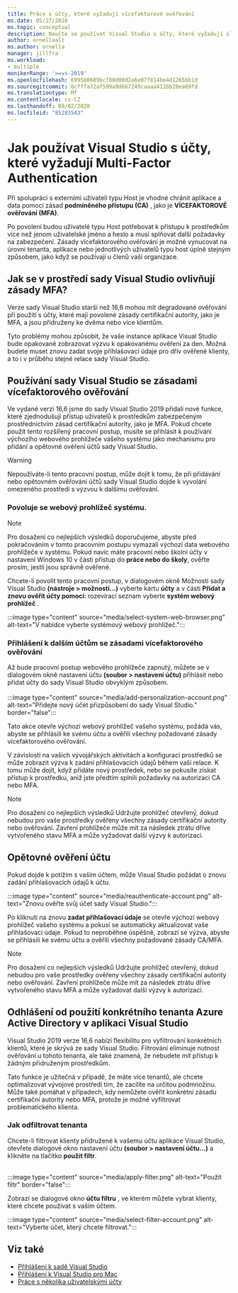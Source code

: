 ```yaml
---
title: Práce s účty, které vyžadují vícefaktorové ověřování
ms.date: 05/27/2020
ms.topic: conceptual
description: Naučte se používat Visual Studio s účty, které vyžadují službu Multi-Factor Authentication.
author: ornellaalt
ms.author: ornella
manager: jillfra
ms.workload:
- multiple
monikerRange: '>=vs-2019'
ms.openlocfilehash: 699580689bcf00d00d2a6e07f814be4d1265bb1d
ms.sourcegitcommit: 6cfffa72af599a9d667249caaaa411bb28ea69fd
ms.translationtype: MT
ms.contentlocale: cs-CZ
ms.lasthandoff: 09/02/2020
ms.locfileid: "85283543"
---
```

# <a name="how-to-use-visual-studio-with-accounts-that-require-multi-factor-authentication"></a>Jak používat Visual Studio s účty, které vyžadují Multi-Factor Authentication

Při spolupráci s externími uživateli typu Host je vhodné chránit aplikace a data pomocí zásad **podmíněného přístupu (CA)** , jako je **VÍCEFAKTOROVÉ ověřování (MFA)**.  

Po povolení budou uživatelé typu Host potřebovat k přístupu k prostředkům více než jenom uživatelské jméno a heslo a musí splňovat další požadavky na zabezpečení. Zásady vícefaktorového ověřování je možné vynucovat na úrovni tenanta, aplikace nebo jednotlivých uživatelů typu host úplně stejným způsobem, jako když se používají u členů vaší organizace. 

## <a name="how-is-the-visual-studio-experience-affected-by-mfa-policies"></a>Jak se v prostředí sady Visual Studio ovlivňují zásady MFA?
Verze sady Visual Studio starší než 16,6 mohou mít degradované ověřování při použití s účty, které mají povolené zásady certifikační autority, jako je MFA, a jsou přidruženy ke dvěma nebo více klientům.

Tyto problémy mohou způsobit, že vaše instance aplikace Visual Studio bude opakovaně zobrazovat výzvu k opakovanému ověření za den. Možná budete muset znovu zadat svoje přihlašovací údaje pro dřív ověřené klienty, a to i v průběhu stejné relace sady Visual Studio.

## <a name="using-visual-studio-with-mfa-policies"></a>Používání sady Visual Studio se zásadami vícefaktorového ověřování
Ve vydané verzi 16,6 jsme do sady Visual Studio 2019 přidali nové funkce, které zjednodušují přístup uživatelů k prostředkům zabezpečeným prostřednictvím zásad certifikační autority, jako je MFA. Pokud chcete použít tento rozšířený pracovní postup, musíte se přihlásit k používání výchozího webového prohlížeče vašeho systému jako mechanismu pro přidání a opětovné ověření účtů sady Visual Studio.  

> [!WARNING]
> Nepoužíváte-li tento pracovní postup, může dojít k tomu, že při přidávání nebo opětovném ověřování účtů sady Visual Studio dojde k vyvolání omezeného prostředí s výzvou k dalšímu ověřování. 

### <a name="enabling-system-web-browser"></a>Povoluje se webový prohlížeč systému.

> [!NOTE] 
> Pro dosažení co nejlepších výsledků doporučujeme, abyste před pokračováním v tomto pracovním postupu vymazali výchozí data webového prohlížeče v systému. Pokud navíc máte pracovní nebo školní účty v nastavení Windows 10 v části přístup do **práce nebo do školy**, ověřte prosím, jestli jsou správně ověřené.

Chcete-li povolit tento pracovní postup, v dialogovém okně Možnosti sady Visual Studio **(nástroje > možnosti...)** vyberte kartu **účty** a v části **Přidat a znovu ověřit účty pomocí:** rozevírací seznam vyberte **systém webový prohlížeč** . 

:::image type="content" source="media/select-system-web-browser.png" alt-text="V nabídce vyberte systémový webový prohlížeč.":::

### <a name="sign-into-additional-accounts-with-mfapolicies"></a>Přihlášení k dalším účtům se zásadami vícefaktorového ověřování 
Až bude pracovní postup webového prohlížeče zapnutý, můžete se v dialogovém okně nastavení účtu **(soubor > nastavení účtu)** přihlásit nebo přidat účty do sady Visual Studio obvyklým způsobem.   
</br>
:::image type="content" source="media/add-personalization-account.png" alt-text="Přidejte nový účet přizpůsobení do sady Visual Studio." border="false":::

Tato akce otevře výchozí webový prohlížeč vašeho systému, požádá vás, abyste se přihlásili ke svému účtu a ověřili všechny požadované zásady vícefaktorového ověřování.

V závislosti na vašich vývojářských aktivitách a konfiguraci prostředků se může zobrazit výzva k zadání přihlašovacích údajů během vaší relace. K tomu může dojít, když přidáte nový prostředek, nebo se pokusíte získat přístup k prostředku, aniž jste předtím splnili požadavky na autorizaci CA nebo MFA.

> [!NOTE] 
> Pro dosažení co nejlepších výsledků Udržujte prohlížeč otevřený, dokud nebudou pro vaše prostředky ověřeny všechny zásady certifikační autority nebo ověřování. Zavření prohlížeče může mít za následek ztrátu dříve vytvořeného stavu MFA a může vyžadovat další výzvy k autorizaci.

## <a name="reauthenticating-an-account"></a>Opětovné ověření účtu  
Pokud dojde k potížím s vaším účtem, může Visual Studio požádat o znovu zadání přihlašovacích údajů k účtu.  

:::image type="content" source="media/reauthenticate-account.png" alt-text="Znovu ověřte svůj účet sady Visual Studio.":::

Po kliknutí na znovu **zadat přihlašovací údaje** se otevře výchozí webový prohlížeč vašeho systému a pokusí se automaticky aktualizovat vaše přihlašovací údaje. Pokud to neproběhne úspěšně, zobrazí se výzva, abyste se přihlásili ke svému účtu a ověřili všechny požadované zásady CA/MFA.

> [!NOTE] 
> Pro dosažení co nejlepších výsledků Udržujte prohlížeč otevřený, dokud nebudou pro vaše prostředky ověřeny všechny zásady certifikační autority nebo ověřování. Zavření prohlížeče může mít za následek ztrátu dříve vytvořeného stavu MFA a může vyžadovat další výzvy k autorizaci.

## <a name="how-to-opt-out-of-using-a-specific-azure-active-directory-tenant-in-visual-studio"></a>Odhlášení od použití konkrétního tenanta Azure Active Directory v aplikaci Visual Studio

Visual Studio 2019 verze 16,6 nabízí flexibilitu pro vyfiltrování konkrétních klientů, které je skrývá ze sady Visual Studio. Filtrování eliminuje nutnost ověřování u tohoto tenanta, ale také znamená, že nebudete mít přístup k žádným přidruženým prostředkům. 

Tato funkce je užitečná v případě, že máte více tenantů, ale chcete optimalizovat vývojové prostředí tím, že zacílíte na určitou podmnožinu. Může také pomáhat v případech, kdy nemůžete ověřit konkrétní zásadu certifikační autority nebo MFA, protože je možné vyfiltrovat problematického klienta. 

### <a name="how-to-filter-out-a-tenant"></a>Jak odfiltrovat tenanta
Chcete-li filtrovat klienty přidružené k vašemu účtu aplikace Visual Studio, otevřete dialogové okno nastavení účtu **(soubor > nastavení účtu...)** a klikněte na tlačítko **použít filtr**. 
</br>
</br>

:::image type="content" source="media/apply-filter.png" alt-text="Použít filtr" border="false":::

Zobrazí se dialogové okno **účtu filtru** , ve kterém můžete vybrat klienty, které chcete používat s vaším účtem. 

:::image type="content" source="media/select-filter-account.png" alt-text="Vyberte účet, který chcete filtrovat.":::

## <a name="see-also"></a>Viz také

- [Přihlášení k sadě Visual Studio](signing-in-to-visual-studio.md)
- [Přihlášení k Visual Studio pro Mac](/visualstudio/mac/signing-in)
- [Práce s několika uživatelskými účty](work-with-multiple-user-accounts.md)
